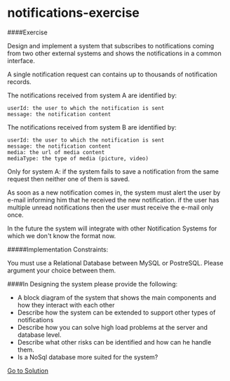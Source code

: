 # notifications-exercise

####Exercise

Design and implement a system that subscribes to notifications coming from two other external systems and shows the notifications in a common interface.

A single notification request can contains up to thousands of notification records.

The notifications received from system A are identified by:
```
userId: the user to which the notification is sent
message: the notification content
```

The notifications received from system B are identified by:
```
userId: the user to which the notification is sent
message: the notification content
media: the url of media content
mediaType: the type of media (picture, video)
```

Only for system A: if the system fails to save a notification from the same request then neither one of them is saved.

As soon as a new notification comes in, the system must alert the user by e-mail informing him that he received the new notification. if the user has multiple unread notifications then the user must receive the e-mail only once.

In the future the system will integrate with other Notification Systems for which we don't know the format now.

#####Implementation Constraints:

You must use a Relational Database between MySQL or PostreSQL. Please argument your choice between them.

####In Designing the system please provide the following:

- A block diagram of the system that shows the main components and how they interact with each other
- Describe how the system can be extended to support other types of notifications
- Describe how you can solve high load problems at the server and database level.
- Describe what other risks can be identified and how can he handle them.
- Is a NoSql database more suited for the system?

[Go to Solution](docs/index.md)